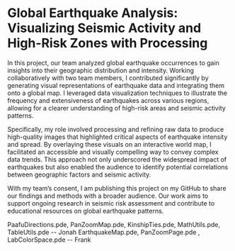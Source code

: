 # Global Earthquake Analysis: Visualizing Seismic Activity and High-Risk Zones with Processing

In this project, our team analyzed global earthquake occurrences to gain insights into their geographic distribution and intensity. Working collaboratively with two team members, I contributed significantly by generating visual representations of earthquake data and integrating them onto a global map. I leveraged data visualization techniques to illustrate the frequency and extensiveness of earthquakes across various regions, allowing for a clearer understanding of high-risk areas and seismic activity patterns.

Specifically, my role involved processing and refining raw data to produce high-quality images that highlighted critical aspects of earthquake intensity and spread. By overlaying these visuals on an interactive world map, I facilitated an accessible and visually compelling way to convey complex data trends. This approach not only underscored the widespread impact of earthquakes but also enabled the audience to identify potential correlations between geographic factors and seismic activity.

With my team’s consent, I am publishing this project on my GitHub to share our findings and methods with a broader audience. Our work aims to support ongoing research in seismic risk assessment and contribute to educational resources on global earthquake patterns.

PaafuDirections.pde, PanZoomMap.pde, KinshipTies.pde,  MathUtils.pde, TableUtils.pde -- Jonah
EarthquakeMap.pde, PanZoomPage.pde , LabColorSpace.pde -- Frank
